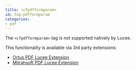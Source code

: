 ```yaml
---
title: <cfpdfformparam>
id: tag-pdfformparam
categories:
- pdf
---
```


The `<cfpdfformparam>` tag is not supported natively by Lucee.

This functionality is available via 3rd party extensions:

* [Ortus PDF Lucee Extension](https://www.ortussolutions.com/products/ortuspdf)
* [Mitrahsoft PDF Lucee Extension](https://github.com/MitrahSoft/lucee-cfpdfform)
